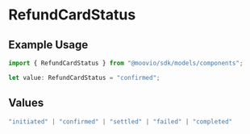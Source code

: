 # RefundCardStatus

## Example Usage

```typescript
import { RefundCardStatus } from "@moovio/sdk/models/components";

let value: RefundCardStatus = "confirmed";
```

## Values

```typescript
"initiated" | "confirmed" | "settled" | "failed" | "completed"
```